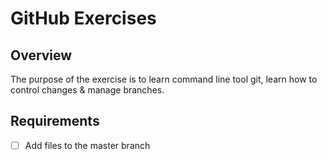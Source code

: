 # GitHub Exercises

## Overview

The purpose of the exercise is to learn command line tool git, learn how to control changes & manage branches.



## Requirements

- [ ] Add files to the master branch